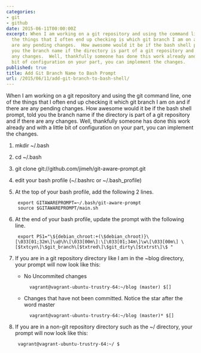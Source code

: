 ```yaml
---
categories:
- git
- github
date: 2015-06-11T00:00:00Z
excerpt: When I am working on a git repository and using the command line, one of
  the things that I often end up checking is which git branch I am on and if there
  are any pending changes.  How awesome would it be if the bash shell prompt, told
  you the branch name if the directory is part of a git repository and if there are
  any changes.  Well, thankfully someone has done this work already and with a little
  bit of configuration on your part, you can implement the changes.
published: true
title: Add Git Branch Name to Bash Prompt
url: /2015/06/11/add-git-branch-to-bash-shell/
---
```


When I am working on a git repository and using the git command line, one of the things that I often end up checking it which git branch I am on and if there are any pending changes.  How awesome would it be if the bash shell prompt, told you the branch name if the directory is part of a git repository and if there are any changes.  Well, thankfully someone has done this work already and with a little bit of configuration on your part, you can implement the changes.

1. mkdir ~/.bash
1. cd ~/.bash
1. git clone git://github.com/jimeh/git-aware-prompt.git
1. edit your bash profile (~/.bashrc or ~/.bash_profile)
1. At the top of your bash profile, add the following 2 lines.

		export GITAWAREPROMPT=~/.bash/git-aware-prompt
		source $GITAWAREPROMPT/main.sh
		
1. At the end of your bash profile, update the prompt with the following line.  

		export PS1="\${debian_chroot:+(\$debian_chroot)}\[\033[01;32m\]\u@\h\[\033[00m\]:\[\033[01;34m\]\w\[\033[00m\] \[$txtcyn\]\$git_branch\[$txtred\]\$git_dirty\[$txtrst\]\$ "
		
1. If you are in a git repository directory like I am in the ~blog directory, your prompt will now look like this:
	* No Uncommited changes
	
			vagrant@vagrant-ubuntu-trustry-64:~/blog (master) $[]
	* Changes that have not been committed.  Notice the star after the word master
	
			vagrant@vagrant-ubuntu-trustry-64:~/blog (master)* $[]
	

1. If you are in a non-git repository directory such as the ~/ directory, your prompt will now look like this:

		vagrant@vagrant-ubuntu-trustry-64:~/ $ 
	